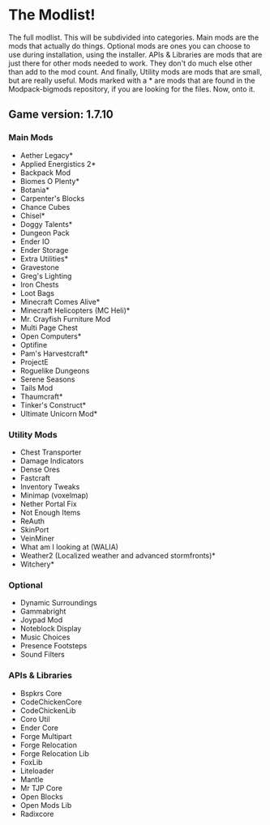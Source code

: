 # The Modlist!

The full modlist. This will be subdivided into categories. Main mods are the mods that actually do things.
Optional mods are ones you can choose to use during installation, using the installer.
APIs & Libraries are mods that are just there for other mods needed to work. 
They don't do much else other than add to the mod count.  And finally, Utility mods are mods that are small, but are really useful.
Mods marked with a \* are mods that are found in the Modpack-bigmods repository, if you are looking for the files. Now, onto it.

## Game version: 1.7.10

### Main Mods

- Aether Legacy*
- Applied Energistics 2*
- Backpack Mod
- Biomes O Plenty*
- Botania*
- Carpenter's Blocks
- Chance Cubes
- Chisel*
- Doggy Talents*
- Dungeon Pack
- Ender IO
- Ender Storage
- Extra Utilities*
- Gravestone
- Greg's Lighting
- Iron Chests
- Loot Bags
- Minecraft Comes Alive*
- Minecraft Helicopters (MC Heli)*
- Mr. Crayfish Furniture Mod
- Multi Page Chest
- Open Computers*
- Optifine
- Pam's Harvestcraft*
- ProjectE
- Roguelike Dungeons
- Serene Seasons
- Tails Mod
- Thaumcraft*
- Tinker's Construct*
- Ultimate Unicorn Mod*


### Utility Mods
- Chest Transporter
- Damage Indicators
- Dense Ores
- Fastcraft
- Inventory Tweaks
- Minimap (voxelmap)
- Nether Portal Fix
- Not Enough Items
- ReAuth
- SkinPort
- VeinMiner
- What am I looking at (WALIA)
- Weather2 (Localized weather and advanced stormfronts)*
- Witchery*


### Optional 
- Dynamic Surroundings
- Gammabright
- Joypad Mod
- Noteblock Display
- Music Choices
- Presence Footsteps
- Sound Filters


### APIs & Libraries
- Bspkrs Core
- CodeChickenCore
- CodeChickenLib
- Coro Util
- Ender Core
- Forge Multipart
- Forge Relocation
- Forge Relocation Lib
- FoxLib
- Liteloader
- Mantle
- Mr TJP Core
- Open Blocks
- Open Mods Lib
- Radixcore
